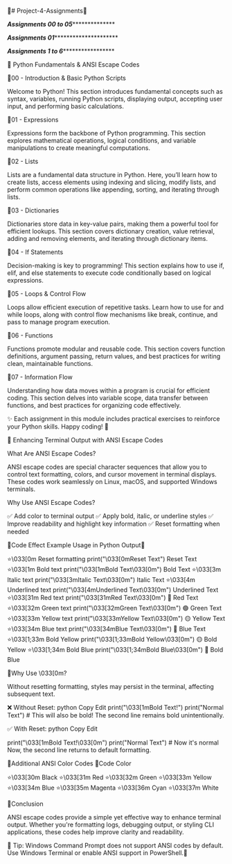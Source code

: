 🌟# Project-4-Assignments🚀



*****************Assignments 00 to 05******************************* 

*****************Assignments 01**************************************

*****************Assignments 1 to 6**********************************

📌 Python Fundamentals & ANSI Escape Codes

🌟00 - Introduction & Basic Python Scripts

Welcome to Python! This section introduces fundamental concepts such as syntax, variables, running Python scripts, displaying output, accepting user input, and performing basic calculations.

🌟01 - Expressions

Expressions form the backbone of Python programming. This section explores mathematical operations, logical conditions, and variable manipulations to create meaningful computations.

🌟02 - Lists

Lists are a fundamental data structure in Python. Here, you’ll learn how to create lists, access elements using indexing and slicing, modify lists, and perform common operations like appending, sorting, and iterating through lists.

🌟03 - Dictionaries

Dictionaries store data in key-value pairs, making them a powerful tool for efficient lookups. This section covers dictionary creation, value retrieval, adding and removing elements, and iterating through dictionary items.

🌟04 - If Statements

Decision-making is key to programming! This section explains how to use if, elif, and else statements to execute code conditionally based on logical expressions.

🌟05 - Loops & Control Flow

Loops allow efficient execution of repetitive tasks. Learn how to use for and while loops, along with control flow mechanisms like break, continue, and pass to manage program execution.

🌟06 - Functions

Functions promote modular and reusable code. This section covers function definitions, argument passing, return values, and best practices for writing clean, maintainable functions.

🌟07 - Information Flow

Understanding how data moves within a program is crucial for efficient coding. This section delves into variable scope, data transfer between functions, and best practices for organizing code effectively.

✨ Each assignment in this module includes practical exercises to reinforce your Python skills. Happy coding! 🚀

🎨 Enhancing Terminal Output with ANSI Escape Codes

What Are ANSI Escape Codes?

ANSI escape codes are special character sequences that allow you to control text formatting, colors, and cursor movement in terminal displays. 
These codes work seamlessly on Linux, macOS, and supported Windows terminals.

Why Use ANSI Escape Codes?

✅ Add color to terminal output
✅ Apply bold, italic, or underline styles
✅ Improve readability and highlight key information
✅ Reset formatting when needed

🌟Code	Effect	Example Usage in Python	Output🌟

⭐\033[0m	Reset formatting	print("\033[0mReset Text")	Reset Text
⭐\033[1m	Bold text	print("\033[1mBold Text\033[0m")	Bold Text
⭐\033[3m	Italic text	print("\033[3mItalic Text\033[0m")	Italic Text
⭐\033[4m	Underlined text	print("\033[4mUnderlined Text\033[0m")	Underlined Text
⭐\033[31m	Red text	print("\033[31mRed Text\033[0m")	🔴 Red Text
⭐\033[32m	Green text	print("\033[32mGreen Text\033[0m")	🟢 Green Text
⭐\033[33m	Yellow text	print("\033[33mYellow Text\033[0m")	🟡 Yellow Text
⭐\033[34m	Blue text	print("\033[34mBlue Text\033[0m")	🔵 Blue Text
⭐\033[1;33m	Bold Yellow	print("\033[1;33mBold Yellow\033[0m")	🟡 Bold Yellow
⭐\033[1;34m	Bold Blue	print("\033[1;34mBold Blue\033[0m")	🔵 Bold Blue

🌟Why Use \033[0m?

Without resetting formatting, styles may persist in the terminal, affecting subsequent text.

❌ Without Reset:
python
Copy
Edit
print("\033[1mBold Text!")
print("Normal Text")  # This will also be bold!
The second line remains bold unintentionally.

✅ With Reset:
python
Copy
Edit

print("\033[1mBold Text!\033[0m")
print("Normal Text")  # Now it's normal
Now, the second line returns to default formatting.

🌟Additional ANSI Color Codes
🌟Code	Color

⭐\033[30m	Black
⭐\033[31m	Red
⭐\033[32m	Green
⭐\033[33m	Yellow
⭐\033[34m	Blue
⭐\033[35m	Magenta
⭐\033[36m	Cyan
⭐\033[37m	White

🌟Conclusion

ANSI escape codes provide a simple yet effective way to enhance terminal output. Whether you're formatting logs, debugging output, or styling CLI applications, these codes help improve clarity and readability.

📌 Tip: Windows Command Prompt does not support ANSI codes by default. Use Windows Terminal or enable ANSI support in PowerShell.🚀
















